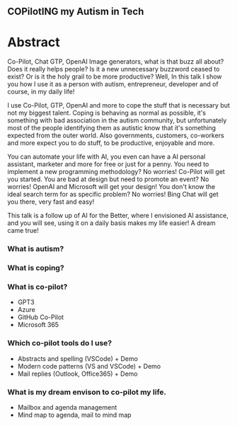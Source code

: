 ## COPilotING my Autism in Tech ##

# Abstract #
Co-Pilot, Chat GTP, OpenAI Image generators, what is that buzz all about? Does it really helps people? Is it a new unnecessary buzzword ceased to exist? Or is it the holy grail to be more productive?
Well, In this talk I show you how I use it as a person with autism, entrepreneur, developer and of course, in my daily life!

I use Co-Pilot, GTP, OpenAI and more to cope the stuff that is necessary but not my biggest talent. Coping is behaving as normal as possible, it's something with bad association in the autism community, but unfortunately most of the people identifying them as autistic know that it's something expected from the outer world. Also governments, customers, co-workers and more expect you to do stuff, to be productive, enjoyable and more. 

You can automate your life with AI, you even can have a AI personal assistant, marketer and more for free or just for a penny. You need to implement a new programming methodology? No worries! Co-Pilot will get you started. You are bad at design but need to promote an event? No worries! OpenAI and Microsoft will get your design! You don't know the ideal search term for as specific problem? No worries! Bing Chat will get you there, very fast and easy!

This talk is a follow up of AI for the Better, where I envisioned AI assistance, and you will see, using it on a daily basis makes my life easier! A dream came true!

### What is autism?
### What is coping?
### What is co-pilot?
- GPT3
- Azure
- GitHub Co-Pilot
- Microsoft 365
### Which co-pilot tools do I use?
- Abstracts and spelling (VSCode) + Demo
- Modern code patterns (VS and VSCode) + Demo
- Mail replies (Outlook, Office365) + Demo

### What is my dream envison to co-pilot my life.
- Mailbox and agenda management
- Mind map to agenda, mail to mind map
